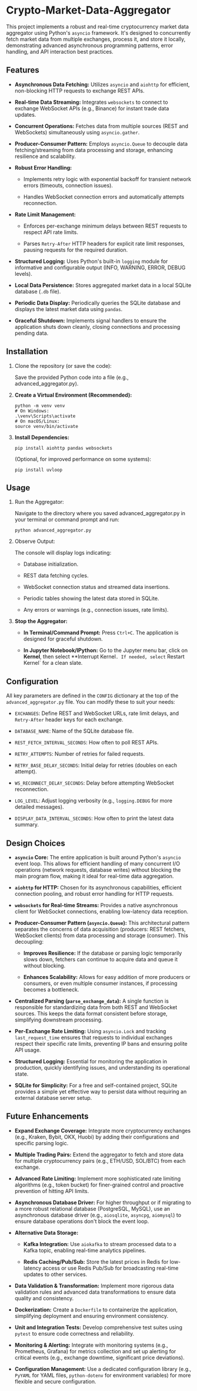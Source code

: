 # Crypto-Market-Data-Aggregator


This project implements a robust and real-time cryptocurrency market data aggregator using Python's `asyncio` framework. It's designed to concurrently fetch market data from multiple exchanges, process it, and store it locally, demonstrating advanced asynchronous programming patterns, error handling, and API interaction best practices.

## Features

- **Asynchronous Data Fetching:** Utilizes `asyncio` and `aiohttp` for efficient, non-blocking HTTP requests to exchange REST APIs.
    
- **Real-time Data Streaming:** Integrates `websockets` to connect to exchange WebSocket APIs (e.g., Binance) for instant trade data updates.
    
- **Concurrent Operations:** Fetches data from multiple sources (REST and WebSockets) simultaneously using `asyncio.gather`.
    
- **Producer-Consumer Pattern:** Employs `asyncio.Queue` to decouple data fetching/streaming from data processing and storage, enhancing resilience and scalability.
    
- **Robust Error Handling:**
    
    - Implements retry logic with exponential backoff for transient network errors (timeouts, connection issues).
        
    - Handles WebSocket connection errors and automatically attempts reconnection.
        
- **Rate Limit Management:**
    
    - Enforces per-exchange minimum delays between REST requests to respect API rate limits.
        
    - Parses `Retry-After` HTTP headers for explicit rate limit responses, pausing requests for the required duration.
        
- **Structured Logging:** Uses Python's built-in `logging` module for informative and configurable output (INFO, WARNING, ERROR, DEBUG levels).
    
- **Local Data Persistence:** Stores aggregated market data in a local SQLite database (`.db` file).
    
- **Periodic Data Display:** Periodically queries the SQLite database and displays the latest market data using `pandas`.
    
- **Graceful Shutdown:** Implements signal handlers to ensure the application shuts down cleanly, closing connections and processing pending data.
    

## Installation

1. Clone the repository (or save the code):
    
    Save the provided Python code into a file (e.g., advanced_aggregator.py).
    
2. **Create a Virtual Environment (Recommended):**
    
    ```
    python -m venv venv
    # On Windows:
    .\venv\Scripts\activate
    # On macOS/Linux:
    source venv/bin/activate
    ```
    
3. **Install Dependencies:**
    
    ```
    pip install aiohttp pandas websockets
    ```
    
    (Optional, for improved performance on some systems):
    
    ```
    pip install uvloop
    ```
    

## Usage

1. Run the Aggregator:
    
    Navigate to the directory where you saved advanced_aggregator.py in your terminal or command prompt and run:
    
    ```
    python advanced_aggregator.py
    ```
    
2. Observe Output:
    
    The console will display logs indicating:
    
    - Database initialization.
        
    - REST data fetching cycles.
        
    - WebSocket connection status and streamed data insertions.
        
    - Periodic tables showing the latest data stored in SQLite.
        
    - Any errors or warnings (e.g., connection issues, rate limits).
        
3. **Stop the Aggregator:**
    
    - **In Terminal/Command Prompt:** Press `Ctrl+C`. The application is designed for graceful shutdown.
        
    - **In Jupyter Notebook/IPython:** Go to the Jupyter menu bar, click on **Kernel**, then select **Interrupt Kernel`. If needed, select` Restart Kernel` for a clean slate.
        

## Configuration

All key parameters are defined in the `CONFIG` dictionary at the top of the `advanced_aggregator.py` file. You can modify these to suit your needs:

- `EXCHANGES`: Define REST and WebSocket URLs, rate limit delays, and `Retry-After` header keys for each exchange.
    
- `DATABASE_NAME`: Name of the SQLite database file.
    
- `REST_FETCH_INTERVAL_SECONDS`: How often to poll REST APIs.
    
- `RETRY_ATTEMPTS`: Number of retries for failed requests.
    
- `RETRY_BASE_DELAY_SECONDS`: Initial delay for retries (doubles on each attempt).
    
- `WS_RECONNECT_DELAY_SECONDS`: Delay before attempting WebSocket reconnection.
    
- `LOG_LEVEL`: Adjust logging verbosity (e.g., `logging.DEBUG` for more detailed messages).
    
- `DISPLAY_DATA_INTERVAL_SECONDS`: How often to print the latest data summary.
    

## Design Choices

- **`asyncio` Core:** The entire application is built around Python's `asyncio` event loop. This allows for efficient handling of many concurrent I/O operations (network requests, database writes) without blocking the main program flow, making it ideal for real-time data aggregation.
    
- **`aiohttp` for HTTP:** Chosen for its asynchronous capabilities, efficient connection pooling, and robust error handling for HTTP requests.
    
- **`websockets` for Real-time Streams:** Provides a native asynchronous client for WebSocket connections, enabling low-latency data reception.
    
- **Producer-Consumer Pattern (`asyncio.Queue`):** This architectural pattern separates the concerns of data acquisition (producers: REST fetchers, WebSocket clients) from data processing and storage (consumer). This decoupling:
    
    - **Improves Resilience:** If the database or parsing logic temporarily slows down, fetchers can continue to acquire data and queue it without blocking.
        
    - **Enhances Scalability:** Allows for easy addition of more producers or consumers, or even multiple consumer instances, if processing becomes a bottleneck.
        
- **Centralized Parsing (`parse_exchange_data`):** A single function is responsible for standardizing data from both REST and WebSocket sources. This keeps the data format consistent before storage, simplifying downstream processing.
    
- **Per-Exchange Rate Limiting:** Using `asyncio.Lock` and tracking `last_request_time` ensures that requests to individual exchanges respect their specific rate limits, preventing IP bans and ensuring polite API usage.
    
- **Structured Logging:** Essential for monitoring the application in production, quickly identifying issues, and understanding its operational state.
    
- **SQLite for Simplicity:** For a free and self-contained project, SQLite provides a simple yet effective way to persist data without requiring an external database server setup.
    

## Future Enhancements

- **Expand Exchange Coverage:** Integrate more cryptocurrency exchanges (e.g., Kraken, Bybit, OKX, Huobi) by adding their configurations and specific parsing logic.
    
- **Multiple Trading Pairs:** Extend the aggregator to fetch and store data for multiple cryptocurrency pairs (e.g., ETH/USD, SOL/BTC) from each exchange.
    
- **Advanced Rate Limiting:** Implement more sophisticated rate limiting algorithms (e.g., token bucket) for finer-grained control and proactive prevention of hitting API limits.
    
- **Asynchronous Database Driver:** For higher throughput or if migrating to a more robust relational database (PostgreSQL, MySQL), use an asynchronous database driver (e.g., `aiosqlite`, `asyncpg`, `aiomysql`) to ensure database operations don't block the event loop.
    
- **Alternative Data Storage:**
    
    - **Kafka Integration:** Use `aiokafka` to stream processed data to a Kafka topic, enabling real-time analytics pipelines.
        
    - **Redis Caching/Pub/Sub:** Store the latest prices in Redis for low-latency access or use Redis Pub/Sub for broadcasting real-time updates to other services.
        
- **Data Validation & Transformation:** Implement more rigorous data validation rules and advanced data transformations to ensure data quality and consistency.
    
- **Dockerization:** Create a `Dockerfile` to containerize the application, simplifying deployment and ensuring environment consistency.
    
- **Unit and Integration Tests:** Develop comprehensive test suites using `pytest` to ensure code correctness and reliability.
    
- **Monitoring & Alerting:** Integrate with monitoring systems (e.g., Prometheus, Grafana) for metrics collection and set up alerting for critical events (e.g., exchange downtime, significant price deviations).
    
- **Configuration Management:** Use a dedicated configuration library (e.g., `PyYAML` for YAML files, `python-dotenv` for environment variables) for more flexible and secure configuration.
